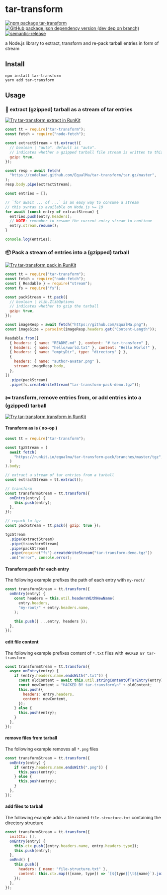 # tar-transform

[![npm package tar-transform](https://img.shields.io/npm/v/tar-transform?style=flat-square)](http://npm.im/tar-transform)
[![GitHub package.json dependency version (dev dep on branch)](https://img.shields.io/github/package-json/dependency-version/EqualMa/tar-transform/dev/typescript?style=flat-square)]()
[![semantic-release](https://img.shields.io/badge/%20%20%F0%9F%93%A6%F0%9F%9A%80-semantic--release-e10079.svg?style=flat-square)](https://github.com/semantic-release/semantic-release)

a Node.js library to extract, transform and re-pack tarball entries in form of stream

## Install

```shell
npm install tar-transform
yarn add tar-transform
```

## Usage

### :telescope: extract (gzipped) tarball as a stream of tar entries

[![Try tar-transform extract in RunKit](https://img.shields.io/badge/%F0%9F%94%AD%20try%20in-RunKit-f55fa6.svg?labelColor=green&style=for-the-badge)](https://runkit.com/equalma/tar-transform-extract)

```js
const tt = require("tar-transform");
const fetch = require("node-fetch");

const extractStream = tt.extract({
  // boolean | "auto". default is "auto".
  // indicates whether a gzipped tarball file stream is written to this stream
  gzip: true,
});

const resp = await fetch(
  "https://codeload.github.com/EqualMa/tar-transform/tar.gz/master",
);
resp.body.pipe(extractStream);

const entries = [];

// `for await ... of ...` is an easy way to consume a stream
// this syntax is available on Node.js >= 10
for await (const entry of extractStream) {
  entries.push(entry.headers);
  // NOTE: remember to resume the current entry stream to continue
  entry.stream.resume();
}

console.log(entries);
```

### :package: Pack a stream of entries into a (gzipped) tarball

[![Try tar-transform pack in RunKit](https://img.shields.io/badge/%F0%9F%93%A6%20try%20in-RunKit-f55fa6.svg?labelColor=green&style=for-the-badge)](https://runkit.com/equalma/tar-transform-pack)

```js
const tt = require("tar-transform");
const fetch = require("node-fetch");
const { Readable } = require("stream");
const fs = require("fs");

const packStream = tt.pack({
  // boolean | zlib.ZlibOptions
  // indicates whether to gzip the tarball
  gzip: true,
});

const imageResp = await fetch("https://github.com/EqualMa.png");
const imageSize = parseInt(imageResp.headers.get("Content-Length"));

Readable.from([
  { headers: { name: "README.md" }, content: "# tar-transform" },
  { headers: { name: "hello/world.txt" }, content: "Hello World!" },
  { headers: { name: "emptyDir", type: "directory" } },
  {
    headers: { name: "author-avatar.png" },
    stream: imageResp.body,
  },
])
  .pipe(packStream)
  .pipe(fs.createWriteStream("tar-transform-pack-demo.tgz"));
```

### :scissors: transform, remove entries from, or add entries into a (gzipped) tarball

[![Try tar-transform transform in RunKit](https://img.shields.io/badge/%E2%9C%82%EF%B8%8Ftry%20in-RunKit-f55fa6.svg?labelColor=green&style=for-the-badge)](https://runkit.com/equalma/tar-transform)

#### Transform as is ( no-op )

```js
const tt = require("tar-transform");

const tgzStream = (
  await fetch(
    "https://runkit.io/equalma/tar-transform-pack/branches/master/tgz",
  )
).body;

// extract a stream of tar entries from a tarball
const extractStream = tt.extract();

// transform
const transformStream = tt.transform({
  onEntry(entry) {
    this.push(entry);
  },
});

// repack to tgz
const packStream = tt.pack({ gzip: true });

tgzStream
  .pipe(extractStream)
  .pipe(transformStream)
  .pipe(packStream)
  .pipe(require("fs").createWriteStream("tar-transform-demo.tgz"))
  .on("error", console.error);
```

#### Transform path for each entry

The following example prefixes the path of each entry with `my-root/`

```js
const transformStream = tt.transform({
  onEntry(entry) {
    const headers = this.util.headersWithNewName(
      entry.headers,
      "my-root/" + entry.headers.name,
    );

    this.push({ ...entry, headers });
  },
});
```

#### edit file content

The following example prefixes content of `*.txt` files with `HACKED BY tar-transform`

```js
const transformStream = tt.transform({
  async onEntry(entry) {
    if (entry.headers.name.endsWith(".txt")) {
      const oldContent = await this.util.stringContentOfTarEntry(entry);
      const newContent = "HACKED BY tar-transform\n" + oldContent;
      this.push({
        headers: entry.headers,
        content: newContent,
      });
    } else {
      this.push(entry);
    }
  },
});
```

#### remove files from tarball

The following example removes all `*.png` files

```js
const transformStream = tt.transform({
  onEntry(entry) {
    if (entry.headers.name.endsWith(".png")) {
      this.pass(entry);
    } else {
      this.push(entry);
    }
  },
});
```

#### add files to tarball

The following example adds a file named `file-structure.txt` containing the directory structure

```js
const transformStream = tt.transform({
  initCtx: [],
  onEntry(entry) {
    this.ctx.push([entry.headers.name, entry.headers.type]);
    this.push(entry);
  },
  onEnd() {
    this.push({
      headers: { name: "file-structure.txt" },
      content: this.ctx.map(([name, type]) => `[${type}]\t${name}`).join("\n"),
    });
  },
});
```
